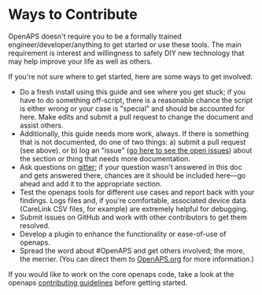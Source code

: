 # Ways to Contribute

OpenAPS doesn't require you to be a formally trained engineer/developer/anything to get started or use these tools. The main requirement is interest and willingness to safely DIY new technology that may help improve your life as well as others. 

If you're not sure where to get started, here are some ways to get involved:

* Do a fresh install using this guide and see where you get stuck; if you have to do something off-script, there is a reasonable chance the script is either wrong or your case is "special" and should be accounted for here. Make edits and submit a pull request to change the document and assist others.
* Additionally, this guide needs more work, always. If there is something that is not documented, do one of two things: a) submit a pull request (see above). or b) log an "issue" ([go here to see the open issues](https://github.com/openaps/docs/issues)) about the section or thing that needs more documentation.
* Ask questions on [gitter]( https://gitter.im/nightscout/intend-to-bolus); if your question wasn't answered in this doc and gets answered there, chances are it should be included here—go ahead and add it to the appropriate section.
* Test the openaps tools for different use cases and report back with your findings. Logs files and, if you're comfortable, associated device data (CareLink CSV files, for example) are extremely helpful for debugging.
* Submit issues on GitHub and work with other contributors to get them resolved.
* Develop a plugin to enhance the functionality or ease-of-use of openaps.
* Spread the word about #OpenAPS and get others involved; the more, the merrier. (You can direct them to [OpenAPS.org](http://OpenAPS.org) for more information.)

If you would like to work on the core openaps code, take a look at the openaps [contributing guidelines](https://github.com/openaps/openaps/blob/master/CONTRIBUTING.md) before getting started.
